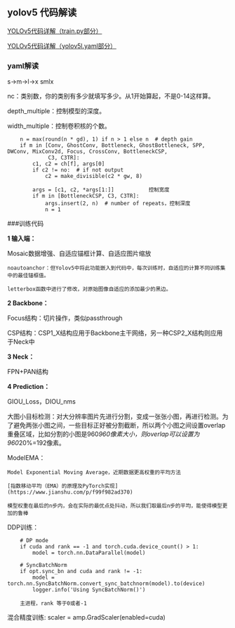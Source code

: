 ## yolov5 代码解读


[YOLOv5代码详解（train.py部分）](https://blog.csdn.net/mary_0830/article/details/107076617)

[YOLOv5代码详解（yolov5l.yaml部分）](https://blog.csdn.net/mary_0830/article/details/107124459)



### yaml解读

s->m->l->x      smlx

nc：类别数，你的类别有多少就填写多少。从1开始算起，不是0-14这样算。

depth_multiple：控制模型的深度。

width_multiple：控制卷积核的个数。


        n = max(round(n * gd), 1) if n > 1 else n  # depth gain
        if m in [Conv, GhostConv, Bottleneck, GhostBottleneck, SPP, DWConv, MixConv2d, Focus, CrossConv, BottleneckCSP,
                 C3, C3TR]:
            c1, c2 = ch[f], args[0]
            if c2 != no:  # if not output
                c2 = make_divisible(c2 * gw, 8)

            args = [c1, c2, *args[1:]]           控制宽度
            if m in [BottleneckCSP, C3, C3TR]:
                args.insert(2, n)  # number of repeats，控制深度
                n = 1

###训练代码


**1 输入端：**

Mosaic数据增强、自适应锚框计算、自适应图片缩放

	noautoanchor：但Yolov5中将此功能嵌入到代码中，每次训练时，自适应的计算不同训练集中的最佳锚框值。

	letterbox函数中进行了修改，对原始图像自适应的添加最少的黑边。

**2 Backbone：**

Focus结构：切片操作，类似passthrough

CSP结构：CSP1_X结构应用于Backbone主干网络，另一种CSP2_X结构则应用于Neck中

**3 Neck：**

FPN+PAN结构

**4 Prediction：**

GIOU_Loss，DIOU_nms


大图小目标检测：对大分辨率图片先进行分割，变成一张张小图，再进行检测。为了避免两张小图之间，一些目标正好被分割截断，所以两个小图之间设置overlap重叠区域，比如分割的小图是960*960像素大小，则overlap可以设置为960*20%=192像素。


ModelEMA：

	Model Exponential Moving Average，近期数据更高权重的平均方法

	[指数移动平均（EMA）的原理及PyTorch实现](https://www.jianshu.com/p/f99f982ad370)

	模型权重在最后的n步内，会在实际的最优点处抖动，所以我们取最后n步的平均，能使得模型更加的鲁棒

DDP训练：

		# DP mode
		if cuda and rank == -1 and torch.cuda.device_count() > 1:
			model = torch.nn.DataParallel(model)

		# SyncBatchNorm
		if opt.sync_bn and cuda and rank != -1:
			model = torch.nn.SyncBatchNorm.convert_sync_batchnorm(model).to(device)
			logger.info('Using SyncBatchNorm()')

		主进程，rank 等于0或者-1

混合精度训练: scaler = amp.GradScaler(enabled=cuda)
